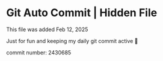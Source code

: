 # Git Auto Commit | Hidden File

This file was added Feb 12, 2025

Just for fun and keeping my daily git commit active 🤪

commit number: 2430685
